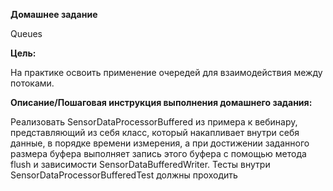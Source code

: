 **Домашнее задание**

Queues

**Цель:**

На практике освоить применение очередей для взаимодействия между потоками.

**Описание/Пошаговая инструкция выполнения домашнего задания:**

Реализовать SensorDataProcessorBuffered из примера к вебинару, представляющий из себя класс,
который накапливает внутри себя данные, в порядке времени измерения, а при достижении заданного размера буфера
выполняет запись этого буфера с помощью метода flush и зависимости SensorDataBufferedWriter.
Тесты внутри SensorDataProcessorBufferedTest должны проходить

